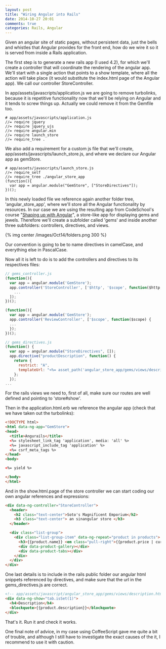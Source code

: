 ```yaml
---
layout: post
title: "Wiring Angular into Rails"
date: 2014-10-27 20:01
comments: true
categories: Rails, Angular
---
```


Given an angular site of static pages, without persistent data, just the bells and whistles that Angular provides for the front end, how do we wire it so it is served from inside a Rails application.

The first step is to generate a new rails app (I used 4.2), for which we'll create a controller that will coordinate the rendering of the angular app. We'll start with a single action that points to a show template, where all the action will take place (it would substitute the index.html page of the Angular app). We call our controller StoreController.

In app/assets/javascripts/application.js we are going to remove turbolinks, because it is repetitive functionality now that we'll be relying on Angular and it tends to screw things up. Actually we could remove it from the Gemfile too.

```
# app/assets/javascripts/application.js
//= require jquery
//= require jquery_ujs
//= require angular.min
//= require launch_store
//= require_tree .
```

We also add a requirement for a custom js file that we'll create, app/assets/javascripts/launch_store.js, and where we declare our Angular app as gemStore.

```
# app/assets/javascripts/launch_store.js
//= require_self
//= require_tree ./angular_store_app
(function(){
  var app = angular.module("GemStore", ["StoreDirectives"]);
})();
```
<!--more-->
In this newly loaded file we reference again another folder tree, 'angular_store_app', where we'll store all the Angular functionality by resources. In our case we are using the resulting app from CodeSchool's course "[Shaping up with Angular](http://campus.codeschool.com/courses/shaping-up-with-angular-js/intro)", a store-like app for displaying gems and jewels. Therefore we'll create a subfolder called 'gems' and inside another three subfolders: controllers, directives, and views.

{% img center /images/Oct14/folders.png 300 %}

Our convention is going to be to name directives in camelCase, and everything else in PascalCase.

Now all it is left to do is to add the controllers and directives to its respectives files:

```javascript
// gems_controller.js
(function(){
  var app = angular.module('GemStore');
  app.controller('StoreController', ['$http', '$scope', function($http, $scope) {
    ...
  ]);
})();

(function(){
  var app = angular.module('GemStore');
  app.controller('ReviewController', ['$scope', function($scope) {
  ...
  });
})();

// gems_directives.js
(function() {
  var app = angular.module("StoreDirectives", []);
  app.directive("productDescription", function() {
    return {
      restrict: "A",
      templateUrl: "<%= asset_path('angular_store_app/gems/views/description.html')%>"
    };
  });
...
```

For the rails views we need to, first of all, make sure our routes are well defined and pointing to 'store#show'.

Then in the application.html.erb we reference the angular app (check that we have taken out the turbolinks):

```html
<!DOCTYPE html>
<html data-ng-app="GemStore">
<head>
  <title>Angurails</title>
  <%= stylesheet_link_tag 'application', media: 'all' %>
  <%= javascript_include_tag 'application' %>
  <%= csrf_meta_tags %>
</head>
<body>

<%= yield %>

</body>
</html>
```

And in the show.html.page of the store controller we can start coding our own angular references and expressions:

```html
<div data-ng-controller="StoreController">
  <header>
    <h2 class="text-center">Soto's Magnificent Emporium</h2>
    <h3 class="text-center"> an sinangular store </h3>
  </header>

  <div class="list-group">
    <div class="list-group-item" data-ng-repeat="product in products">
      <h3>{{product.name}} <em class="pull-right">{{product.price | currency}}</em></h3>
      <div data-product-gallery></div>
      <div data-product-tabs></div>
    </div>
  </div>
</div>
```

One last details is to include in the rails public folder our angular html snippets referenced by directives, and make sure that the url in the gems_directives.js are correct.

```html
<!-- app/assets/javascript/angular_store_app/gems/views/description.html -->
<div data-ng-show="tab.isSet(1)">
  <h4>Description</h4>
  <blockquote>{{product.description}}</blockquote>
</div>
```

That's it. Run it and check it works.

One final note of advice, in my case using CoffeeScript gave me quite a bit of trouble, and although I still have to investigate the exact causes of the it, I recommend to use it with caution.
